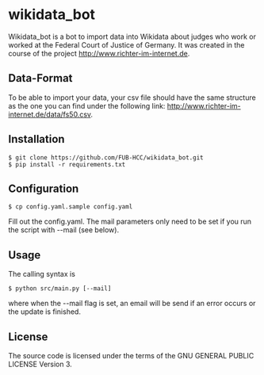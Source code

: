 # wikidata_bot

Wikidata_bot is a bot to import data into Wikidata about judges who work or worked at the Federal Court of Justice of Germany. It was created in the course of the project http://www.richter-im-internet.de.

## Data-Format

To be able to import your data, your csv file should have the same structure as the one you can find under the following link: http://www.richter-im-internet.de/data/fs50.csv.

## Installation

```
$ git clone https://github.com/FUB-HCC/wikidata_bot.git
$ pip install -r requirements.txt
```

## Configuration

```
$ cp config.yaml.sample config.yaml
```
Fill out the config.yaml. The mail parameters only need to be set if you run the script with --mail (see below).

## Usage

The calling syntax is
```
$ python src/main.py [--mail]
```
where when the --mail flag is set, an email will be send if an error occurs or the update is finished.

## License

The source code is licensed under the terms of the GNU GENERAL PUBLIC LICENSE Version 3.